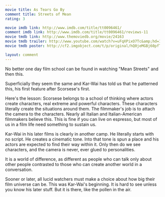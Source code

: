 ```yaml
---
movie title: As Tears Go By
comment title: Streets of Mean
rating: 3

movie imdb link: http://www.imdb.com/title/tt0096461/
comment imdb link: http://www.imdb.com/title/tt0096461/reviews-11
movie tmdb link: http://www.themoviedb.org/movie/24163
movie tmdb trailer: http://www.youtube.com/watch?v=uFqXPixO7Tc&amp;hd=1
movie tmdb poster: http://cf2.imgobject.com/t/p/original/hQ0jeMGBj60pfT8TCCaG2VcGXMz.jpg

layout: comment
---
```


No better one day film school can be found in watching "Mean Streets" and then this.

Superficially they seem the same and Kar-Wai has told us that he patterned this, his first feature after Scorsese's first.

Here's the lesson: Scorsese belongs to a school of thinking where actors create characters, real extreme and powerful characters. These characters literally create the situations around them. The filmmaker's job is to attach the camera to the characters. Nearly all Italian and Italian-American filmmakers believe this. This is fine if you can live on espresso, but most of us in a film life need something to sustain us.

Kar-Wai in his later films is clearly in another camp. He literally starts with no script. He creates a cinematic tone. Into that tone is spun a place and his actors are expected to find their way within it. Only then do we see characters, and the camera is never, ever glued to personalities.

It is a world of difference, as different as people who can talk only about other people contrasted to those who can create another world in a conversation.

Sooner or later, all lucid watchers must make a choice about how big their film universe can be. This was Kar-Wai's beginning. It is hard to see unless you know his later stuff. But it is there, like the pollen in the air.